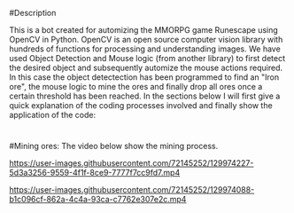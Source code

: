 #Description

This is a bot created for automizing the MMORPG game Runescape using OpenCV in Python. OpenCV is an open source computer vision library with hundreds of functions for processing and understanding images. We have used Object Detection and Mouse logic (from another library) to first detect the desired object and subsequently automize the mouse actions required. In this case the object detectection has been programmed to find an "Iron ore", the mouse logic to mine the ores and finally drop all ores once a certain threshold has been reached. In the sections below I will first give a quick explanation of the coding processes involved and finally show the application of the code:


#

#Mining ores:
The video below show the mining process. 


https://user-images.githubusercontent.com/72145252/129974227-5d3a3256-9559-4f1f-8ce9-7777f7cc9fd7.mp4

https://user-images.githubusercontent.com/72145252/129974088-b1c096cf-862a-4c4a-93ca-c7762e307e2c.mp4


